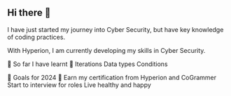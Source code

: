 ## Hi there 👋

I have just started my journey into Cyber Security, but have key knowledge of coding practices. 

With Hyperion, I am currently developing my skills in Cyber Security. 

📜 So far I have learnt 📜
Iterations
Data types 
Conditions

🎯 Goals for 2024 🎯
Earn my certification from Hyperion and CoGrammer
Start to interview for roles
Live healthy and happy 




<!--
**SteveoA27/SteveoA27** is a ✨ _special_ ✨ repository because its `README.md` (this file) appears on your GitHub profile.

Here are some ideas to get you started:

- 🔭 I’m currently working on ...
- 🌱 I’m currently learning ...
- 👯 I’m looking to collaborate on ...
- 🤔 I’m looking for help with ...
- 💬 Ask me about ...
- 📫 How to reach me: ...
- 😄 Pronouns: ...
- ⚡ Fun fact: ...
-->
